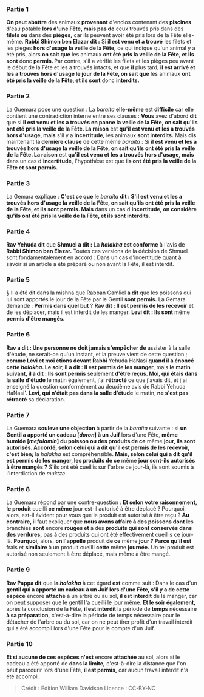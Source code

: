 
### Partie 1
<b>On peut abattre</b> des animaux <b>provenant</b> d'enclos contenant des <b>piscines</b> d'eau potable <b>lors d'une Fête, mais pas de</b> ceux trouvés pris dans des <b>filets ou</b> dans des <b>pièges,</b> car ils peuvent avoir été pris lors de la Fête elle-même. <b>Rabbi Shimon ben Elazar dit :</b> Si <b>il est venu et a trouvé</b> les filets et les pièges <b>hors d'usage la veille de la Fête,</b> ce qui indique qu'un animal y a été pris, alors <b>on sait que</b> les animaux <b>ont été pris la veille de la Fête, et ils sont</b> donc <b>permis. </b> Par contre, s'il a vérifié les filets et les pièges peu avant le début de la Fête et les a trouvés intacts, et que <b>il</b> plus tard, <b>il est arrivé et les a trouvés hors d'usage le jour de la Fête, on sait que</b> les animaux <b>ont été pris la veille de la Fête, et ils sont</b> donc <b>interdits.</b>

### Partie 2
La Guemara pose une question : La <i>baraita</i> <b>elle-même</b> est <b>difficile</b> car elle contient une contradiction interne entre ses clauses : <b>Vous</b> avez d'abord <b>dit</b> que si <b>il est venu et les a trouvés en panne la veille de la Fête, on sait qu'ils ont été pris la veille de la Fête. La raison</b> est <b>qu'il est venu et les a trouvés hors d'usage, mais</b> s'il y a <b>incertitude,</b> les animaux <b>sont interdits.</b> Mais <b>dis</b> maintenant <b>la dernière clause</b> de cette même <i>baraita</i> : Si <b>il est venu et les a trouvés hors d'usage la veille de la Fête, on sait qu'ils ont été pris la veille de la Fête. La raison</b> est <b>qu'il est venu et les a trouvés hors d'usage, mais</b> dans un cas d'<b>incertitude,</b> l'hypothèse est que <b>ils ont été pris la veille de la Fête et sont permis.</b>

### Partie 3
La Gemara explique : <b>C'est ce que</b> le <i>baraita</i> <b>dit : S'il est venu et les a trouvés hors d'usage la veille de la Fête, on sait qu'ils ont été pris la veille de la Fête, et ils sont permis. Mais</b> dans un cas d'<b>incertitude, on considère qu'ils ont été pris la veille de la Fête, et ils sont interdits.</b>

### Partie 4
<b>Rav Yehuda dit</b> que <b>Shmuel a dit :</b> La <b><i>halakha</i> est conforme</b> à l'avis de <b>Rabbi Shimon ben Elazar.</b> Toutes ces versions de la décision de Shmuel sont fondamentalement en accord : Dans un cas d'incertitude quant à savoir si un article a été préparé ou non avant la Fête, il est interdit.

### Partie 5
§ Il a été dit dans la mishna que Rabban Gamliel <b>a dit</b> que les poissons qui lui sont apportés le jour de la Fête par le Gentil <b>sont permis.</b> La Gemara demande : <b>Permis dans quel but</b> ? <b>Rav dit : Il est permis de les recevoir</b> et de les déplacer, mais il est interdit de les manger. <b>Levi dit : Ils sont</b> même <b>permis d'être mangés.</b>

### Partie 6
<b>Rav a dit : Une personne ne doit jamais s'empêcher de</b> assister à la salle d'étude, ne serait-ce qu'un instant,</b> et la preuve vient de cette question ; <b>comme Lévi et moi étions devant Rabbi</b> Yehuda HaNasi <b>quand il a énoncé cette <i>halakha</i>. Le soir, il a dit : Il est permis de les manger,</b> mais <b>le</b> <b>matin suivant, il a dit : Ils sont permis</b> seulement <b>d'être reçus. Moi, qui étais dans la salle d'étude</b> le matin également, j'ai <b>rétracté</b> ce que j'avais dit, et j'ai enseigné la question conformément au deuxième avis de Rabbi Yehuda HaNasi'. <b>Levi, qui n'était pas dans la salle d'étude</b> le matin, <b>ne s'est pas rétracté</b> sa déclaration.

### Partie 7
La Guemara <b>souleve une objection</b> à partir de la <i>baraita</i> suivante : si <b>un Gentil a apporté un cadeau [<i>doron</i>] à un Juif</b> lors d'une Fête, <b>même humide [<i>mefulamin</i>] du poisson ou des produits de ce</b> même <b>jour, ils sont autorisés. Accordé, selon celui qui a dit qu'il est permis de les recevoir, c'est bien;</b> la <i>halakha</i> est compréhensible. <b>Mais, selon celui qui a dit qu'il est permis de les manger, les produits de ce</b> même <b>jour sont-ils autorisés à être mangés ?</b> S'ils ont été cueillis sur l'arbre ce jour-là, ils sont soumis à l'interdiction de <i>muktze</i>.

### Partie 8
La Guemara répond par une contre-question : <b>Et selon votre raisonnement, le produit</b> cueilli <b>ce même</b> jour est-il autorisé à être déplacé ?</b> Pourquoi, alors, est-il évident pour vous que le produit est autorisé à être reçu ? <b>Au contraire,</b> il faut expliquer que <b>nous avons affaire à des poissons dont</b> les branchies <b>sont</b> encore <b>rouges et</b> à des <b>produits qui sont conservés dans des verdures,</b> pas à des produits qui ont été effectivement cueillis ce jour-là. <b>Pourquoi,</b> alors, <b>on l'appelle</b> produit <b>de ce</b> même <b>jour ? Parce qu'il est</b> frais et <b>similaire</b> à un produit cueilli <b>cette</b> même <b>journée.</b> Un tel produit est autorisé non seulement à être déplacé, mais même à être mangé.

### Partie 9
<b>Rav Pappa dit</b> que <b>la <i>halakha</i></b> à cet égard <b>est</b> comme suit : Dans le cas d'un <b>gentil qui a apporté un cadeau à un Juif lors d'une Fête, s'il y a de cette espèce</b> encore <b>attaché</b> à un arbre ou au sol, <b>il est interdit</b> de le manger, car on peut supposer que le gentil l'a cueilli le jour même. <b>Et le soir également,</b> après la conclusion de la Fête, <b>il est interdit</b> la période de <b>temps</b> nécessaire <b>à sa préparation,</b> c'est-à-dire la période de temps nécessaire pour le détacher de l'arbre ou du sol, car on ne peut tirer profit d'un travail interdit qui a été accompli lors d'une Fête pour le compte d'un Juif.

### Partie 10
<b>Et si aucune de ces espèces n'est</b> encore <b>attachée</b> au sol, alors si le cadeau a été apporté de <b>dans la limite,</b> c'est-à-dire la distance que l'on peut parcourir lors d'une Fête, <b>il est permis,</b> car aucun travail interdit n'a été accompli.

>Crédit : Edition William Davidson
>Licence : CC-BY-NC